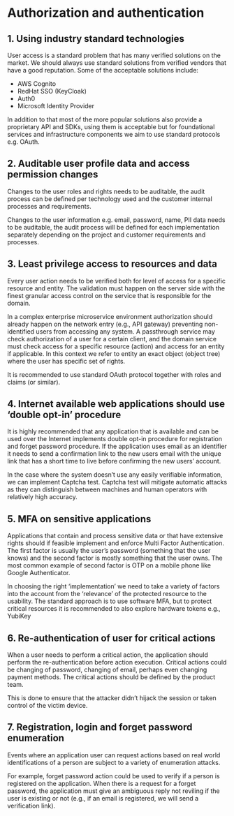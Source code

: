# Authorization and authentication

## 1. Using industry standard technologies

User access is a standard problem that has many verified solutions on the market. We should always use standard solutions from verified vendors that have a good reputation. Some of the acceptable solutions include:

* AWS Cognito
* RedHat SSO (KeyCloak)
* Auth0
* Microsoft Identity Provider

In addition to that most of the more popular solutions also provide a proprietary API and SDKs, using them is acceptable but for foundational services and infrastructure components we aim to use standard protocols e.g. OAuth.



## 2. Auditable user profile data and access permission changes

Changes to the user roles and rights needs to be auditable, the audit process can be defined per technology used and the customer internal processes and requirements.

Changes to the user information e.g. email, password, name, PII data needs to be auditable, the audit process will be defined for each implementation separately depending on the project and customer requirements and processes.



## 3. Least privilege access to resources and data

Every user action needs to be verified both for level of access for a specific resource and entity. The validation must happen on the server side with the finest granular access control on the service that is responsible for the domain.

In a complex enterprise microservice environment authorization should already happen on the network entry (e.g., API gateway) preventing non-identified users from accessing any system. A passthrough service may check authorization of a user for a certain client, and the domain service must check access for a specific resource (action) and access for an entity if applicable. In this context we refer to entity an exact object (object tree) where the user has specific set of rights.

It is recommended to use standard OAuth protocol together with roles and claims (or similar).



## 4. Internet available web applications should use ‘double opt-in’ procedure

It is highly recommended that any application that is available and can be used over the Internet implements double opt-in procedure for registration and forget password procedure. If the application uses email as an identifier it needs to send a confirmation link to the new users email with the unique link that has a short time to live before confirming the new users’ account.

In the case where the system doesn’t use any easily verifiable information, we can implement Captcha test. Captcha test will mitigate automatic attacks as they can distinguish between machines and human operators with relatively high accuracy. &#x20;



## 5. MFA on sensitive applications

Applications that contain and process sensitive data or that have extensive rights should if feasible implement and enforce Multi Factor Authentication. The first factor is usually the user’s password (something that the user knows) and the second factor is mostly something that the user owns. The most common example of second factor is OTP on a mobile phone like Google Authenticator.

In choosing the right ‘implementation’ we need to take a variety of factors into the account from the ‘relevance’ of the protected resource to the usability. The standard approach is to use software MFA, but to protect critical resources it is recommended to also explore hardware tokens e.g., YubiKey



## 6. Re-authentication of user for critical actions

When a user needs to perform a critical action, the application should perform the re-authentication before action execution. Critical actions could be changing of password, changing of email, perhaps even changing payment methods. The critical actions should be defined by the product team.

&#x20;This is done to ensure that the attacker didn’t hijack the session or taken control of the victim device.



## 7. Registration, login and forget password enumeration

Events where an application user can request actions based on real world identifications of a person are subject to a variety of enumeration attacks.

For example, forget password action could be used to verify if a person is registered on the application. When there is a request for a forget password, the application must give an ambiguous reply not reviling if the user is existing or not (e.g., if an email is registered, we will send a verification link).

